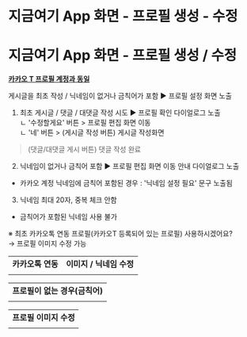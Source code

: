 # 지금여기 App 화면 - 프로필 생성 - 수정

**지금여기 App 화면 - 프로필 생성 / 수정**
=============================

[**카카오 T 프로필 계정과 동일**](https://ext.agit.in/g/300015991/wall/380881978#comment_panel_380907828)

게시글을 최초 작성 / 닉네임이 없거나 금칙어가 포함 ▶ 프로필 설정 화면 노출  
  
1. 최초 게시글 / 댓글 / 대댓글 작성 시도 ▶ 프로필 확인 다이얼로그 노출  
ㄴ '수정할게요' 버튼 > 프로필 편집 화면 이동  
ㄴ '네' 버튼 > (게시글 작성 버튼) 게시글 작성화면  
> (댓글/대댓글 게시 버튼) 댓글 작성 완료  
  
2. 닉네임이 없거나 금칙어 포함 ▶ 프로필 편집 화면 이동 안내 다이얼로그 노출  
- 카카오 계정 닉네임에 금칙어 포함된 경우 : '닉네임 설정 필요' 문구 노출됨

3. 닉네임 최대 20자, 중복 체크 안함  
- 금칙어가 포함된 닉네임 사용 불가

※ 최초 카카오톡 연동 프로필(카카오T 등록되어 있는 프로필) 사용하시겠어요?  
→ 프로필 이미지 수정 가능

|  |  |
| --- | --- |
| **카카오톡 연동** | **이미지 / 닉네임 수정** |
|  |  |

|  |
| --- |
| **프로필이 없는 경우(금칙어)** |
|  |

|  |
| --- |
| **프로필 이미지 수정** |
|  |
